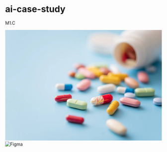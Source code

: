 # ai-case-study
M1.C

![Capsules](capsules.jpeg)
![Figma](https://www.youtube.com/watch?v=02fO4qVnbc0)